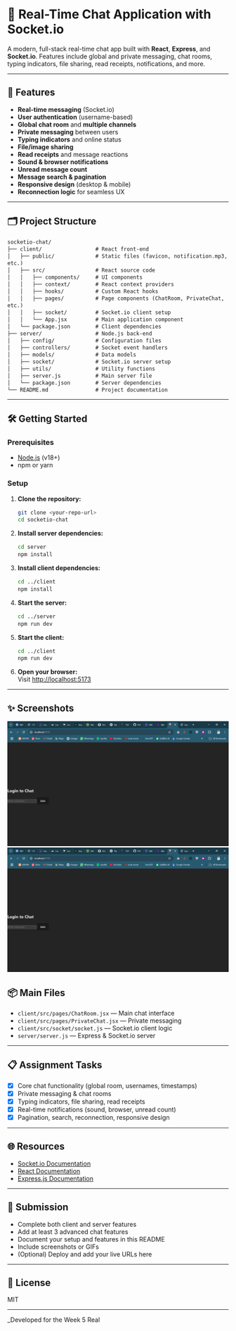 # 💬 Real-Time Chat Application with Socket.io

A modern, full-stack real-time chat app built with **React**, **Express**, and **Socket.io**. Features include global and private messaging, chat rooms, typing indicators, file sharing, read receipts, notifications, and more.

---

## 🚀 Features

- **Real-time messaging** (Socket.io)
- **User authentication** (username-based)
- **Global chat room** and **multiple channels**
- **Private messaging** between users
- **Typing indicators** and online status
- **File/image sharing**
- **Read receipts** and message reactions
- **Sound & browser notifications**
- **Unread message count**
- **Message search & pagination**
- **Responsive design** (desktop & mobile)
- **Reconnection logic** for seamless UX

---

## 🗂️ Project Structure

```
socketio-chat/
├── client/                 # React front-end
│   ├── public/             # Static files (favicon, notification.mp3, etc.)
│   ├── src/                # React source code
│   │   ├── components/     # UI components
│   │   ├── context/        # React context providers
│   │   ├── hooks/          # Custom React hooks
│   │   ├── pages/          # Page components (ChatRoom, PrivateChat, etc.)
│   │   ├── socket/         # Socket.io client setup
│   │   └── App.jsx         # Main application component
│   └── package.json        # Client dependencies
├── server/                 # Node.js back-end
│   ├── config/             # Configuration files
│   ├── controllers/        # Socket event handlers
│   ├── models/             # Data models
│   ├── socket/             # Socket.io server setup
│   ├── utils/              # Utility functions
│   ├── server.js           # Main server file
│   └── package.json        # Server dependencies
└── README.md               # Project documentation
```

---

## 🛠️ Getting Started

### Prerequisites

- [Node.js](https://nodejs.org/) (v18+)
- npm or yarn

### Setup

1. **Clone the repository:**
   ```sh
   git clone <your-repo-url>
   cd socketio-chat
   ```

2. **Install server dependencies:**
   ```sh
   cd server
   npm install
   ```

3. **Install client dependencies:**
   ```sh
   cd ../client
   npm install
   ```

4. **Start the server:**
   ```sh
   cd ../server
   npm run dev
   ```

5. **Start the client:**
   ```sh
   cd ../client
   npm run dev
   ```

6. **Open your browser:**  
   Visit [http://localhost:5173](http://localhost:5173)

---

## ✨ Screenshots

<img src="./client/public/Screenshot1.png">
<img src="./client/public/Screenshot1.png">

## 📦 Main Files

- `client/src/pages/ChatRoom.jsx` — Main chat interface
- `client/src/pages/PrivateChat.jsx` — Private messaging
- `client/src/socket/socket.js` — Socket.io client logic
- `server/server.js` — Express & Socket.io server

---

## 📋 Assignment Tasks

- [x] Core chat functionality (global room, usernames, timestamps)
- [x] Private messaging & chat rooms
- [x] Typing indicators, file sharing, read receipts
- [x] Real-time notifications (sound, browser, unread count)
- [x] Pagination, search, reconnection, responsive design

---

## 🌐 Resources

- [Socket.io Documentation](https://socket.io/docs/v4/)
- [React Documentation](https://react.dev/)
- [Express.js Documentation](https://expressjs.com/)

---

## 📝 Submission

- Complete both client and server features
- Add at least 3 advanced chat features
- Document your setup and features in this README
- Include screenshots or GIFs
- (Optional) Deploy and add your live URLs here

---

## 📣 License

MIT

---

_Developed for the Week 5 Real
